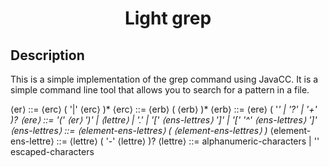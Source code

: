 <h1 align="center">Light grep</h1>

## Description

This is a simple implementation of the grep command using JavaCC. It is a simple command line tool that allows you to search for a pattern in a file.

⟨er⟩ ::= ⟨erc⟩ ( '|' ⟨erc⟩ )*
⟨erc⟩ ::= ⟨erb⟩ ( ⟨erb⟩ )*
⟨erb⟩ ::= ⟨ere⟩ ( '*' | '?' | '+' )?
⟨ere⟩ ::= '(' ⟨er⟩ ')' | ⟨lettre⟩ | '.' | '[' ⟨ens-lettres⟩ ']' | '[' '^' ⟨ens-lettres⟩ ']'
⟨ens-lettres⟩ ::= ⟨element-ens-lettres⟩ ( ⟨element-ens-lettres⟩ )*
⟨element-ens-lettre⟩ ::= ⟨lettre⟩ ( '-' ⟨lettre⟩ )?
⟨lettre⟩ ::= alphanumeric-characters | '\' escaped-characters